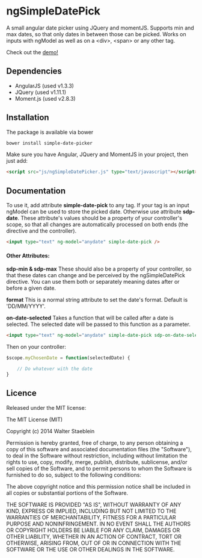 ngSimpleDatePick
================

A small angular date picker using JQuery and momentJS.
Supports min and max dates, so that only dates in between those can be picked.
Works on inputs with ngModel as well as on a &lt;div&gt;, &lt;span&gt; or any other tag.

Check out the <a href="http://rawgit.com/wstaeblein/ngSimpleDatePick/master/index.html" target="_blank">demo!</a>

Dependencies
------------
<ul>
<li>AngularJS (used v1.3.3)</li>
<li>JQuery (used v1.11.1)</li>
<li>Moment.js (used v2.8.3)</li>
</ul>


Installation
------------
The package is available via bower
```bash
bower install simple-date-picker
```

Make sure you have Angular, JQuery and MomentJS in your project, then just add:
```html
<script src="js/ngSimpleDatePicker.js" type="text/javascript"></script>
```


Documentation
-------------

To use it, add attribute <b>simple-date-pick</b> to any tag. If your tag is an input ngModel can be used to store the picked date. Otherwise use attribute <b>sdp-date</b>. These attribute's values should be a property of your controller's scope, so that all changes are automatically processed on both ends (the directive and the controller).

```html
<input type="text" ng-model="anydate" simple-date-pick />
```

<h4>Other Attributes:</h4>

<b>sdp-min & sdp-max</b>
These should also be a property of your controller, so that these dates can change and be perceived by the ngSimpleDatePick directive. You can use them both or separately meaning dates after or before a given date.

<b>format</b>
This is a normal string attribute to set the date's format. Default is 'DD/MM/YYYY'.

<b>on-date-selected</b>
Takes a function that will be called after a date is selected. The selected date will be passed to this function as a parameter.

```html
<input type="text" ng-model="anydate" simple-date-pick sdp-on-date-selected="myChosenDate(seldate)" />
```
Then on your controller:

```javascript
$scope.myChosenDate = function(selectedDate) {

	// Do whatever with the date
}
```


Licence
-------

Released under the MIT license:

The MIT License (MIT)

Copyright (c) 2014 Walter Staeblein

Permission is hereby granted, free of charge, to any person obtaining a copy of this software and associated documentation files (the "Software"), to deal in the Software without restriction, including without limitation the rights to use, copy, modify, merge, publish, distribute, sublicense, and/or sell copies of the Software, and to permit persons to whom the Software is furnished to do so, subject to the following conditions:

The above copyright notice and this permission notice shall be included in all copies or substantial portions of the Software.

THE SOFTWARE IS PROVIDED "AS IS", WITHOUT WARRANTY OF ANY KIND, EXPRESS OR IMPLIED, INCLUDING BUT NOT LIMITED TO THE WARRANTIES OF MERCHANTABILITY, FITNESS FOR A PARTICULAR PURPOSE AND NONINFRINGEMENT. IN NO EVENT SHALL THE AUTHORS OR COPYRIGHT HOLDERS BE LIABLE FOR ANY CLAIM, DAMAGES OR OTHER LIABILITY, WHETHER IN AN ACTION OF CONTRACT, TORT OR OTHERWISE, ARISING FROM, OUT OF OR IN CONNECTION WITH THE SOFTWARE OR THE USE OR OTHER DEALINGS IN THE SOFTWARE.

